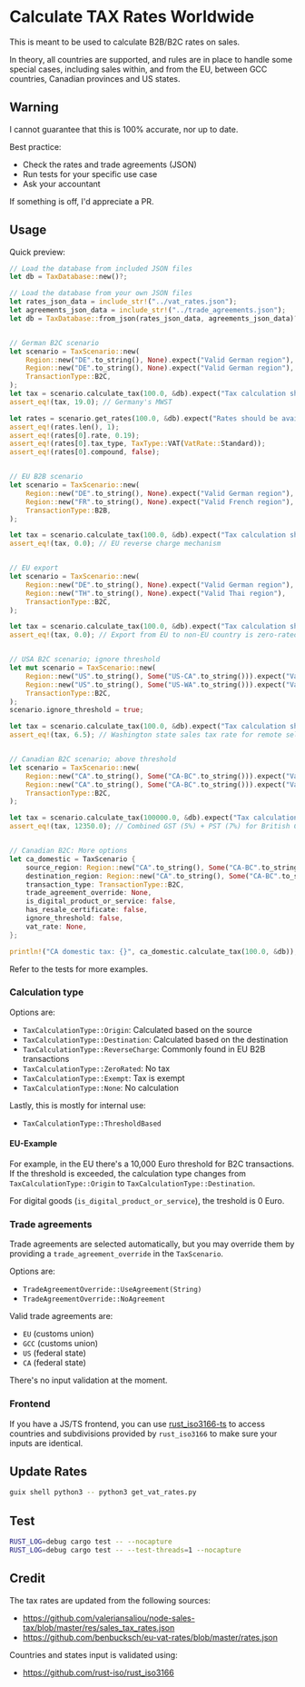# Calculate TAX Rates Worldwide

This is meant to be used to calculate B2B/B2C rates on sales.

In theory, all countries are supported, and rules are in place to handle some special cases, including sales within, and from the EU, between GCC countries, Canadian provinces and US states.

## Warning

I cannot guarantee that this is 100% accurate, nor up to date.

Best practice:

- Check the rates and trade agreements (JSON)
- Run tests for your specific use case
- Ask your accountant

If something is off, I'd appreciate a PR.

## Usage

Quick preview:

```rs
// Load the database from included JSON files
let db = TaxDatabase::new()?;

// Load the database from your own JSON files
let rates_json_data = include_str!("../vat_rates.json");
let agreements_json_data = include_str!("../trade_agreements.json");
let db = TaxDatabase::from_json(rates_json_data, agreements_json_data)?;


// German B2C scenario
let scenario = TaxScenario::new(
    Region::new("DE".to_string(), None).expect("Valid German region"),
    Region::new("DE".to_string(), None).expect("Valid German region"),
    TransactionType::B2C,
);
let tax = scenario.calculate_tax(100.0, &db).expect("Tax calculation should succeed");
assert_eq!(tax, 19.0); // Germany's MWST

let rates = scenario.get_rates(100.0, &db).expect("Rates should be available");
assert_eq!(rates.len(), 1);
assert_eq!(rates[0].rate, 0.19);
assert_eq!(rates[0].tax_type, TaxType::VAT(VatRate::Standard));
assert_eq!(rates[0].compound, false);


// EU B2B scenario
let scenario = TaxScenario::new(
    Region::new("DE".to_string(), None).expect("Valid German region"),
    Region::new("FR".to_string(), None).expect("Valid French region"),
    TransactionType::B2B,
);

let tax = scenario.calculate_tax(100.0, &db).expect("Tax calculation should succeed");
assert_eq!(tax, 0.0); // EU reverse charge mechanism


// EU export
let scenario = TaxScenario::new(
    Region::new("DE".to_string(), None).expect("Valid German region"),
    Region::new("TH".to_string(), None).expect("Valid Thai region"),
    TransactionType::B2C,
);

let tax = scenario.calculate_tax(100.0, &db).expect("Tax calculation should succeed");
assert_eq!(tax, 0.0); // Export from EU to non-EU country is zero-rated for B2C too


// USA B2C scenario; ignore threshold
let mut scenario = TaxScenario::new(
    Region::new("US".to_string(), Some("US-CA".to_string())).expect("Valid US-CA region"),
    Region::new("US".to_string(), Some("US-WA".to_string())).expect("Valid US-WA region"),
    TransactionType::B2C,
);
scenario.ignore_threshold = true;

let tax = scenario.calculate_tax(100.0, &db).expect("Tax calculation should succeed");
assert_eq!(tax, 6.5); // Washington state sales tax rate for remote sellers


// Canadian B2C scenario; above threshold
let scenario = TaxScenario::new(
    Region::new("CA".to_string(), Some("CA-BC".to_string())).expect("Valid Canadian BC region"),
    Region::new("CA".to_string(), Some("CA-BC".to_string())).expect("Valid Canadian BC region"),
    TransactionType::B2C,
);

let tax = scenario.calculate_tax(100000.0, &db).expect("Tax calculation should succeed");
assert_eq!(tax, 12350.0); // Combined GST (5%) + PST (7%) for British Columbia


// Canadian B2C: More options
let ca_domestic = TaxScenario {
    source_region: Region::new("CA".to_string(), Some("CA-BC".to_string())).expect("Country and region code is invalid"),
    destination_region: Region::new("CA".to_string(), Some("CA-BC".to_string())).expect("Country and region code is invalid"),
    transaction_type: TransactionType::B2C,
    trade_agreement_override: None,
    is_digital_product_or_service: false,
    has_resale_certificate: false,
    ignore_threshold: false,
    vat_rate: None,
};

println!("CA domestic tax: {}", ca_domestic.calculate_tax(100.0, &db));
```

Refer to the tests for more examples.

### Calculation type

Options are:
- `TaxCalculationType::Origin`: Calculated based on the source
- `TaxCalculationType::Destination`: Calculated based on the destination
- `TaxCalculationType::ReverseCharge`: Commonly found in EU B2B transactions
- `TaxCalculationType::ZeroRated`: No tax
- `TaxCalculationType::Exempt`: Tax is exempt
- `TaxCalculationType::None`: No calculation

Lastly, this is mostly for internal use:
- `TaxCalculationType::ThresholdBased`

#### EU-Example

For example, in the EU there's a 10,000 Euro threshold for B2C transactions. If the threshold is exceeded, the calculation type changes from `TaxCalculationType::Origin` to `TaxCalculationType::Destination`.

For digital goods (`is_digital_product_or_service`), the treshold is 0 Euro.

### Trade agreements

Trade agreements are selected automatically, but you may override them by providing a `trade_agreement_override` in the `TaxScenario`.

Options are:

- `TradeAgreementOverride::UseAgreement(String)`
- `TradeAgreementOverride::NoAgreement`

Valid trade agreements are:

- `EU` (customs union)
- `GCC` (customs union)
- `US` (federal state)
- `CA` (federal state)

There's no input validation at the moment.

### Frontend

If you have a JS/TS frontend, you can use [rust_iso3166-ts](https://github.com/franzos/rust_iso3166-ts) to access countries and subdivisions provided by `rust_iso3166` to make sure your inputs are identical.

## Update Rates

```bash
guix shell python3 -- python3 get_vat_rates.py
```

## Test

```bash
RUST_LOG=debug cargo test -- --nocapture
RUST_LOG=debug cargo test -- --test-threads=1 --nocapture
```

## Credit

The tax rates are updated from the following sources:
- https://github.com/valeriansaliou/node-sales-tax/blob/master/res/sales_tax_rates.json
- https://github.com/benbucksch/eu-vat-rates/blob/master/rates.json

Countries and states input is validated using:
- https://github.com/rust-iso/rust_iso3166


